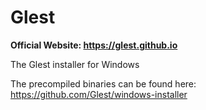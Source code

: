 # Glest

**Official Website: https://glest.github.io**

The Glest installer for Windows

The precompiled binaries can be found here: https://github.com/Glest/windows-installer
